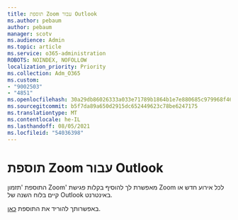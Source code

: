 ```yaml
---
title: תוספת Zoom עבור Outlook
ms.author: pebaum
author: pebaum
manager: scotv
ms.audience: Admin
ms.topic: article
ms.service: o365-administration
ROBOTS: NOINDEX, NOFOLLOW
localization_priority: Priority
ms.collection: Adm_O365
ms.custom:
- "9002503"
- "4851"
ms.openlocfilehash: 30a29db86026333a033e71789b1864b1e7e880685c979968f467ef26f7fdc485
ms.sourcegitcommit: b5f7da89a650d2915dc652449623c78be6247175
ms.translationtype: MT
ms.contentlocale: he-IL
ms.lasthandoff: 08/05/2021
ms.locfileid: "54036398"
---
```

# <a name="zoom-add-in-for-outlook"></a>תוספת Zoom עבור Outlook

התוספת 'תזמון Zoom' מאפשרת לך להוסיף בקלות פגישת Zoom לכל אירוע חדש או קיים בלוח השנה של Outlook באינטרנט.

באפשרותך להוריד את התוספת [כאן](https://go.microsoft.com/fwlink/?linkid=2126413).
 